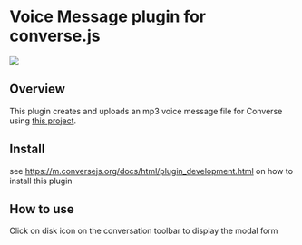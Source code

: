 # Voice Message plugin for converse.js

<img src="https://github.com/conversejs/community-plugins/blob/master/vmsg/vmsg.png" />

## Overview
This plugin creates and uploads an mp3 voice message file for Converse using [this project](https://github.com/addpipe/simple-vmsg-demo).

## Install
see https://m.conversejs.org/docs/html/plugin_development.html on how to install this plugin

## How to use
Click on disk icon on the conversation toolbar to display the modal form
